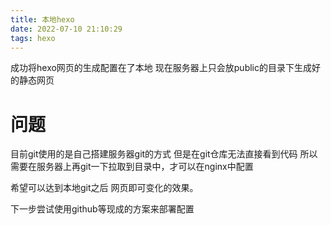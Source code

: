 ```yaml
---
title: 本地hexo
date: 2022-07-10 21:10:29
tags: hexo
---
```

成功将hexo网页的生成配置在了本地
现在服务器上只会放public的目录下生成好的静态网页

# 问题
目前git使用的是自己搭建服务器git的方式
但是在git仓库无法直接看到代码 所以需要在服务器上再git一下拉取到目录中，才可以在nginx中配置

希望可以达到本地git之后 网页即可变化的效果。

下一步尝试使用github等现成的方案来部署配置
